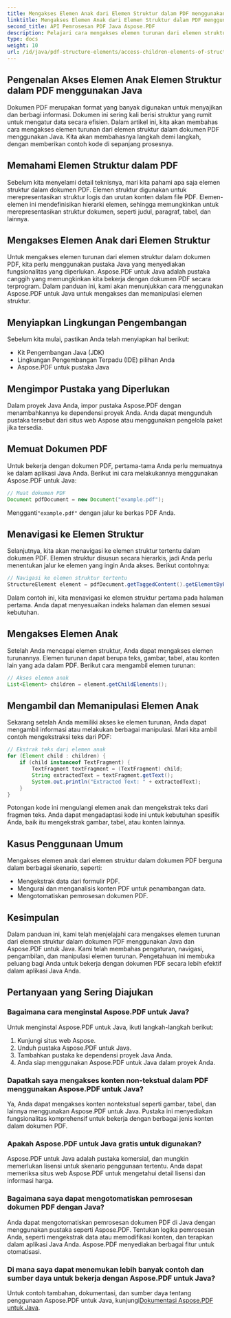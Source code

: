 ```yaml
---
title: Mengakses Elemen Anak dari Elemen Struktur dalam PDF menggunakan Java
linktitle: Mengakses Elemen Anak dari Elemen Struktur dalam PDF menggunakan Java
second_title: API Pemrosesan PDF Java Aspose.PDF
description: Pelajari cara mengakses elemen turunan dari elemen struktur dalam PDF menggunakan Java. Panduan langkah demi langkah dengan kode sumber ini mencakup manipulasi PDF dengan Aspose.PDF untuk Java.
type: docs
weight: 10
url: /id/java/pdf-structure-elements/access-children-elements-of-structure-element-in-pdf-using-java/
---
```


## Pengenalan Akses Elemen Anak Elemen Struktur dalam PDF menggunakan Java

Dokumen PDF merupakan format yang banyak digunakan untuk menyajikan dan berbagi informasi. Dokumen ini sering kali berisi struktur yang rumit untuk mengatur data secara efisien. Dalam artikel ini, kita akan membahas cara mengakses elemen turunan dari elemen struktur dalam dokumen PDF menggunakan Java. Kita akan membahasnya langkah demi langkah, dengan memberikan contoh kode di sepanjang prosesnya.

## Memahami Elemen Struktur dalam PDF

Sebelum kita menyelami detail teknisnya, mari kita pahami apa saja elemen struktur dalam dokumen PDF. Elemen struktur digunakan untuk merepresentasikan struktur logis dan urutan konten dalam file PDF. Elemen-elemen ini mendefinisikan hierarki elemen, sehingga memungkinkan untuk merepresentasikan struktur dokumen, seperti judul, paragraf, tabel, dan lainnya.

## Mengakses Elemen Anak dari Elemen Struktur

Untuk mengakses elemen turunan dari elemen struktur dalam dokumen PDF, kita perlu menggunakan pustaka Java yang menyediakan fungsionalitas yang diperlukan. Aspose.PDF untuk Java adalah pustaka canggih yang memungkinkan kita bekerja dengan dokumen PDF secara terprogram. Dalam panduan ini, kami akan menunjukkan cara menggunakan Aspose.PDF untuk Java untuk mengakses dan memanipulasi elemen struktur.

## Menyiapkan Lingkungan Pengembangan

Sebelum kita mulai, pastikan Anda telah menyiapkan hal berikut:

- Kit Pengembangan Java (JDK)
- Lingkungan Pengembangan Terpadu (IDE) pilihan Anda
- Aspose.PDF untuk pustaka Java

## Mengimpor Pustaka yang Diperlukan

Dalam proyek Java Anda, impor pustaka Aspose.PDF dengan menambahkannya ke dependensi proyek Anda. Anda dapat mengunduh pustaka tersebut dari situs web Aspose atau menggunakan pengelola paket jika tersedia.

## Memuat Dokumen PDF

Untuk bekerja dengan dokumen PDF, pertama-tama Anda perlu memuatnya ke dalam aplikasi Java Anda. Berikut ini cara melakukannya menggunakan Aspose.PDF untuk Java:

```java
// Muat dokumen PDF
Document pdfDocument = new Document("example.pdf");
```

 Mengganti`"example.pdf"` dengan jalur ke berkas PDF Anda.

## Menavigasi ke Elemen Struktur

Selanjutnya, kita akan menavigasi ke elemen struktur tertentu dalam dokumen PDF. Elemen struktur disusun secara hierarkis, jadi Anda perlu menentukan jalur ke elemen yang ingin Anda akses. Berikut contohnya:

```java
// Navigasi ke elemen struktur tertentu
StructureElement element = pdfDocument.getTaggedContent().getElementByPage(1).getChildElements().get(0);
```

Dalam contoh ini, kita menavigasi ke elemen struktur pertama pada halaman pertama. Anda dapat menyesuaikan indeks halaman dan elemen sesuai kebutuhan.

## Mengakses Elemen Anak

Setelah Anda mencapai elemen struktur, Anda dapat mengakses elemen turunannya. Elemen turunan dapat berupa teks, gambar, tabel, atau konten lain yang ada dalam PDF. Berikut cara mengambil elemen turunan:

```java
// Akses elemen anak
List<Element> children = element.getChildElements();
```

## Mengambil dan Memanipulasi Elemen Anak

Sekarang setelah Anda memiliki akses ke elemen turunan, Anda dapat mengambil informasi atau melakukan berbagai manipulasi. Mari kita ambil contoh mengekstraksi teks dari PDF:

```java
// Ekstrak teks dari elemen anak
for (Element child : children) {
    if (child instanceof TextFragment) {
        TextFragment textFragment = (TextFragment) child;
        String extractedText = textFragment.getText();
        System.out.println("Extracted Text: " + extractedText);
    }
}
```

Potongan kode ini mengulangi elemen anak dan mengekstrak teks dari fragmen teks. Anda dapat mengadaptasi kode ini untuk kebutuhan spesifik Anda, baik itu mengekstrak gambar, tabel, atau konten lainnya.

## Kasus Penggunaan Umum

Mengakses elemen anak dari elemen struktur dalam dokumen PDF berguna dalam berbagai skenario, seperti:

- Mengekstrak data dari formulir PDF.
- Mengurai dan menganalisis konten PDF untuk penambangan data.
- Mengotomatiskan pemrosesan dokumen PDF.

## Kesimpulan

Dalam panduan ini, kami telah menjelajahi cara mengakses elemen turunan dari elemen struktur dalam dokumen PDF menggunakan Java dan Aspose.PDF untuk Java. Kami telah membahas pengaturan, navigasi, pengambilan, dan manipulasi elemen turunan. Pengetahuan ini membuka peluang bagi Anda untuk bekerja dengan dokumen PDF secara lebih efektif dalam aplikasi Java Anda.

## Pertanyaan yang Sering Diajukan

### Bagaimana cara menginstal Aspose.PDF untuk Java?

Untuk menginstal Aspose.PDF untuk Java, ikuti langkah-langkah berikut:
1. Kunjungi situs web Aspose.
2. Unduh pustaka Aspose.PDF untuk Java.
3. Tambahkan pustaka ke dependensi proyek Java Anda.
4. Anda siap menggunakan Aspose.PDF untuk Java dalam proyek Anda.

### Dapatkah saya mengakses konten non-tekstual dalam PDF menggunakan Aspose.PDF untuk Java?

Ya, Anda dapat mengakses konten nontekstual seperti gambar, tabel, dan lainnya menggunakan Aspose.PDF untuk Java. Pustaka ini menyediakan fungsionalitas komprehensif untuk bekerja dengan berbagai jenis konten dalam dokumen PDF.

### Apakah Aspose.PDF untuk Java gratis untuk digunakan?

Aspose.PDF untuk Java adalah pustaka komersial, dan mungkin memerlukan lisensi untuk skenario penggunaan tertentu. Anda dapat memeriksa situs web Aspose.PDF untuk mengetahui detail lisensi dan informasi harga.

### Bagaimana saya dapat mengotomatiskan pemrosesan dokumen PDF dengan Java?

Anda dapat mengotomatiskan pemrosesan dokumen PDF di Java dengan menggunakan pustaka seperti Aspose.PDF. Tentukan logika pemrosesan Anda, seperti mengekstrak data atau memodifikasi konten, dan terapkan dalam aplikasi Java Anda. Aspose.PDF menyediakan berbagai fitur untuk otomatisasi.

### Di mana saya dapat menemukan lebih banyak contoh dan sumber daya untuk bekerja dengan Aspose.PDF untuk Java?

Untuk contoh tambahan, dokumentasi, dan sumber daya tentang penggunaan Aspose.PDF untuk Java, kunjungi[Dokumentasi Aspose.PDF untuk Java](https://reference.aspose.com/pdf/java/).